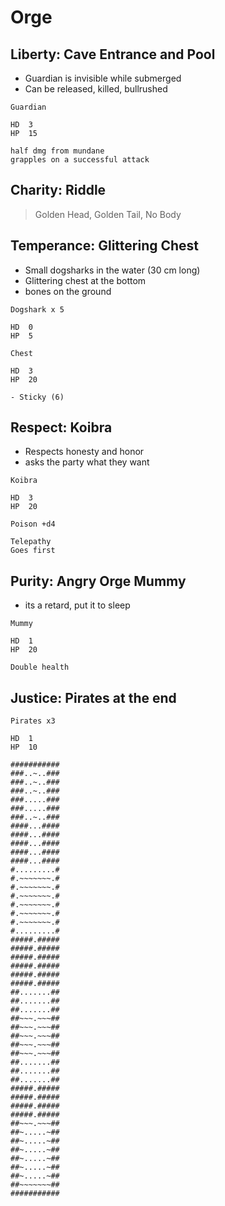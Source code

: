 # Orge

## **Liberty**: Cave Entrance and Pool

- Guardian is invisible while submerged
- Can be released, killed, bullrushed

```
Guardian

HD	3
HP	15

half dmg from mundane
grapples on a successful attack
```

## **Charity**: Riddle

> Golden Head, Golden Tail, No Body

## **Temperance**: Glittering Chest

- Small dogsharks in the water (30 cm long)
- Glittering chest at the bottom
- bones on the ground

```
Dogshark x 5

HD	0
HP	5
```

```
Chest

HD	3
HP	20

- Sticky (6)
```

## **Respect**: Koibra

- Respects honesty and honor
- asks the party what they want

```
Koibra

HD	3
HP 	20

Poison +d4

Telepathy
Goes first
```
 
## **Purity**: Angry Orge Mummy

- its a retard, put it to sleep

```
Mummy

HD	1
HP 	20

Double health
```

## **Justice**: Pirates at the end

```
Pirates x3

HD	1
HP	10
```

```
###########
###..~..###
###..~..###
###..~..###
###.....###
###.....###
###..~..###
####...####
####...####
####...####
####...####
####...####
#.........#
#.~~~~~~~.#
#.~~~~~~~.#
#.~~~~~~~.#
#.~~~~~~~.#
#.~~~~~~~.#
#.~~~~~~~.#
#.........#
#####.#####
#####.#####
#####.#####
#####.#####
#####.#####
#####.#####
##.......##
##.......##
##.......##
##~~~.~~~##
##~~~.~~~##
##~~~.~~~##
##~~~.~~~##
##~~~.~~~##
##.......##
##.......##
##.......##
#####.#####
#####.#####
#####.#####
#####.#####
##~~~.~~~##
##~.....~##
##~.....~##
##~.....~##
##~.....~##
##~.....~##
##~.....~##
##~~~~~~~##
###########
```
